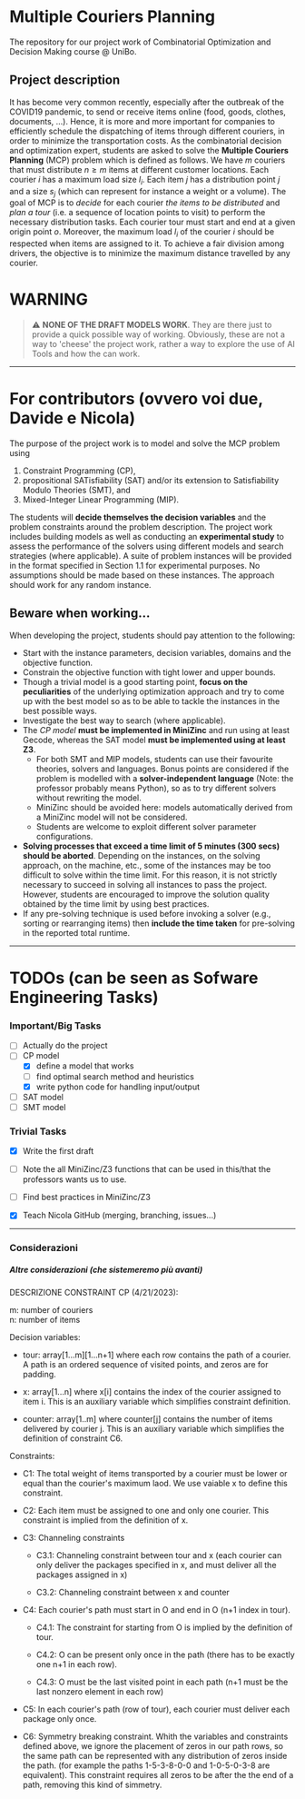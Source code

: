 # Multiple Couriers Planning

The repository for our project work of Combinatorial Optimization and Decision Making course @ UniBo. 

## Project description

It has become very common recently, especially after the outbreak of the COVID19 pandemic, to send or receive items online (food, goods, clothes, documents, ...). Hence, it is more and more important for companies to efficiently schedule the dispatching of items through different couriers, in order to minimize the transportation costs.
As the combinatorial decision and optimization expert, students are asked to solve the __Multiple Couriers Planning__ (MCP) problem which is defined as follows. 
We have $m$ couriers that must distribute $n \ge m$ items at different customer locations. 
Each courier $i$ has a maximum load size $l_i$. Each item $j$ has a distribution point $j$ and a size $s_j$ (which can represent for instance a weight or a volume). 
The goal of MCP is to _decide_ for each courier _the items to be distributed_ and _plan a tour_ (i.e. a sequence of location points to visit) to perform the necessary distribution tasks. 
Each courier tour must start and end at a given origin point $o$. Moreover, the maximum load $l_i$ of the courier $i$ should be respected when items are assigned to it. To achieve a fair division among drivers, the objective is to minimize the maximum distance travelled by any courier.

# WARNING
> :warning: __NONE OF THE DRAFT MODELS WORK__.
> They are there just to provide a quick possible way of working. Obviously, these are not a way to 'cheese' the project work, rather a way to explore the use of AI Tools and how the can work. 

----
# For contributors (ovvero voi due, Davide e Nicola)
The purpose of the project work is to model and solve the MCP problem using 
1. Constraint Programming (CP), 
2. propositional SATisfiability (SAT) and/or its extension to Satisfiability Modulo Theories (SMT), and 
3. Mixed-Integer Linear Programming (MIP). 

The students will __decide themselves the decision variables__ and the problem constraints around the problem description. The project work includes building models as well as conducting an __experimental study__ to assess the performance of the solvers using different models and search strategies (where applicable). 
A suite of problem instances will be provided in the format specified in Section 1.1 for experimental purposes. No assumptions should be made based on these instances. The approach should work for any random instance.

## Beware when working...
When developing the project, students should pay attention to the following:
- Start with the instance parameters, decision variables, domains and the objective function.
- Constrain the objective function with tight lower and upper bounds.
- Though a trivial model is a good starting point, __focus on the peculiarities__ of the underlying optimization approach and try to come up with the best model so as to be able to tackle the instances in the best possible ways.
- Investigate the best way to search (where applicable).
- The _CP model_ __must be implemented in MiniZinc__ and run using at least Gecode, whereas the SAT model __must be implemented using at least Z3__. 
    - For both SMT and MIP models, students can use their favourite theories, solvers and languages. Bonus points are considered if the problem is modelled with a __solver-independent language__ (Note: the professor probably means Python), so as to try different solvers without rewriting the model. 
    - MiniZinc should be avoided here: models automatically derived from a MiniZinc model will not be considered.
    - Students are welcome to exploit different solver parameter configurations.
- __Solving processes that exceed a time limit of 5 minutes (300 secs) should be aborted__. Depending on the instances, on the solving approach, on the machine, etc., some of the instances may be too difficult to solve within the time limit. For this reason, it is not strictly necessary to succeed in solving all instances to pass the project. However, students are encouraged to improve the solution quality obtained by the time limit by using best practices.
- If any pre-solving technique is used before invoking a solver (e.g., sorting or rearranging items) then __include the time taken__ for pre-solving in the reported total runtime.

-----
# TODOs (can be seen as Sofware Engineering Tasks)

### Important/Big Tasks
- [ ] Actually do the project
- [ ] CP model
    - [x] define a model that works
    - [ ] find optimal search method and heuristics
    - [x] write python code for handling input/output
- [ ] SAT model
- [ ] SMT model

### Trivial Tasks
- [x] Write the first draft
- [ ] Note the all MiniZinc/Z3 functions that can be used in this/that the professors wants us to use. 
- [ ] Find best practices in MiniZinc/Z3
- [x] Teach Nicola GitHub (merging, branching, issues...)


----
### Considerazioni 


##### Altre considerazioni (che sistemeremo più avanti)

DESCRIZIONE CONSTRAINT CP (4/21/2023):

m: number of couriers  
n: number of items

Decision variables:

- tour: array[1...m][1...n+1] where each row contains the path of a courier. 
A path is an ordered sequence of visited points, and zeros are for padding.

- x: array[1...n] where x[i] contains the index of the courier assigned to item i. This is an auxiliary variable which simplifies constraint definition.

- counter: array[1..m] where counter[j] contains the number of items delivered by courier j. This is an auxiliary variable which simplifies the definition of constraint C6.

Constraints:
- C1: The total weight of items transported by a courier must be lower or equal than the courier's maximum laod. We use vaiable x to define this constraint.

- C2: Each item must be assigned to one and only one courier. This constraint is implied from the definition of x.

- C3: Channeling constraints
    - C3.1: Channeling constraint between tour and x (each courier can only deliver the packages specified in x, and must deliver all the packages assigned in x)

    - C3.2: Channeling constraint between x and counter

- C4: Each courier's path must start in O and end in O (n+1 index in tour). 
    - C4.1: The constraint for starting from O is implied by the definition of tour.

    - C4.2: O can be present only once in the path (there has to be exactly one n+1 in each row).

    - C4.3: O must be the last visited point in each path (n+1 must be the last nonzero element in each row)

- C5: In each courier's path (row of tour), each courier must deliver each package only once.

- C6: Symmetry breaking constraint. Whith the variables and constraints defined above, we ignore the placement of zeros in our path rows, so the same path can be represented with any distribution of zeros inside the path. (for example the paths 1-5-3-8-0-0 and 1-0-5-0-3-8 are equivalent). This constraint requires all zeros to be after the the end of a path, removing this kind of simmetry.
